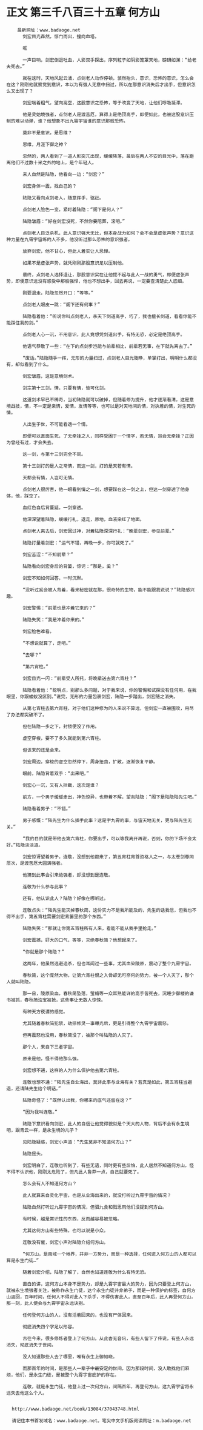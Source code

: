 # 正文 第三千八百三十五章 何方山
        最新网址：www.badaoge.net
          剑宏目光森然，惊门而出，撞向血塔。
      
          哐
      
          一声巨响，剑宏倒退吐血，人影双手探出，序列粒子如阴影笼罩天地，磅礴如渊：“给老夫死去。”
      
          就在这时，天地风起云涌，点剑老人动作停顿，骇然抬头，意识，恐怖的意识，怎么会在这？刚刚他就察觉到意识，本以为有强人无意中扫过，所以在那意识消失后才出手，但意识怎么又出现了？
      
          剑宏喘着粗气，望向高空，这股意识之恐怖，等于改变了天地，让他们呼吸凝滞。
      
          他是灵始境强者，点剑老人是渡苦厄，算得上是绝顶高手，即便如此，也被这股意识压制的难以动弹，谁？他想象不出九霄宇宙谁的意识那般恐怖。
      
          莫非不是意识，是思维？
      
          思维，月涯下御之神？
      
          忽然的，两人看到了一道人影突兀出现，缓缓降落，最后在两人不安的目光中，落在距离他们不过数十米之外的地上，是个年轻人。
      
          来人自然是陆隐，他看向一边：“剑宏？”
      
          剑宏身体一震，找自己的？
      
          陆隐又看向点剑老人，随意挥手，驱赶。
      
          点剑老人脸色一变，紧盯着陆隐：“阁下是何人？”
      
          陆隐皱眉：“好在剑宏没死，不然你要陪葬，滚吧。”
      
          点剑老人目泛杀机，此人意识强大无比，但本身战力如何？会不会是虚张声势？意识这种力量在九霄宇宙练的人不多，他没听过那么恐怖的意识强者。
      
          放弃剑宏，他不甘心，但此人着实让人忌惮。
      
          如果不是虚张声势，就凭刚刚那股意识足以压制他。
      
          最终，点剑老人选择退让，那股意识实在让他提不起与此人一战的勇气，即便虚张声势，即便意识远没有感受中那般强悍，他也不想出手，回去再说，一定要查清楚此人底细。
      
          刚要退走，陆隐忽然开口：“等等。”
      
          点剑老人眼皮一跳：“阁下还有何事？”
      
          陆隐看着他：“听说你叫点剑老人，杀天下剑道高手，巧了，我也擅长剑道，看看你能不能踩住我的剑。”
      
          点剑老人心一沉，不用意识，此人竟想凭剑道出手，有恃无恐，必定是绝顶高手。
      
          他语气恭敬了一些：“在下的点剑步岂能与前辈相比，前辈若无事，在下就先离去了。”
      
          “废话。”陆隐随手一挥，无形的力量扫过，点剑老人目光陡睁，单掌打出，明明什么都没有，却似看到了什么。
      
          剑宏皱眉，这是意境剑术。
      
          剑宗第十三剑，情，只要有情，皆可化剑。
      
          这道剑术早已不稀奇，当初陆隐就可以破掉，但随着修为提升，他才逐渐看清，这是意境战技，情，不一定是亲情，爱情，友情等等，也可以是对天地间的情，对执着的情，对生死的情。
      
          人出生于世，不可能看透一个情。
      
          即便可以直面生死，了无牵挂之人，同样受困于一个情字，若无情，岂会无牵挂？正因为曾经有过，才会失去。
      
          这一剑，与第十三剑完全不同。
      
          第十三剑打的是人之常情，而这一剑，打的是天若有情。
      
          天都会有情，人岂可无情。
      
          点剑老人很厉害，他一眼看到情之一剑，想要踩在这一剑之上，但这一剑穿透了他身体，他，踩空了。
      
          血红色自后背蔓延，一剑穿透。
      
          他深深望着陆隐，缓缓行礼，退走，原地，血液染红了地面。
      
          点剑老人离去后，剑宏回过神，对着陆隐深深行礼：“晚辈剑宏，参见前辈。”
      
          陆隐打量着剑宏：“运气不错，再晚一步，你可就死了。”
      
          剑宏苦涩：“不知前辈？”
      
          陆隐看向剑宏身后的背篓，惊诧：“那是，奚？”
      
          剑宏不知如何回答，一时沉默。
      
          “没听过奚会被人背着，看来秘密就在那，很奇特的生物，能不能跟我说说？”陆隐感兴趣。
      
          剑宏警惕：“前辈也是冲着它来的？”
      
          陆隐失笑：“我是冲着你来的。”
      
          剑宏脸色难看。
      
          “不想说就算了，走吧。”
      
          “去哪？”
      
          “第六宵柱。”
      
          剑宏目光一闪：“前辈受人所托，将晚辈送去第六宵柱？”
      
          陆隐看着他：“聪明点，别那么多问题，对于我来说，你的警惕和试探没有任何用，在我眼里，你跟蝼蚁没区别。”说完，无形的力量包裹剑宏，陆隐一步踏出，剑宏随之消失。
      
          从第七宵柱去第六宵柱，对于他们这种修为的人来说不算远，但剑宏一直被围攻，用尽了办法都突破不了。
      
          但在陆隐一步之下，封锁便没了作用。
      
          虚空穿梭，要不了多久就能到第六宵柱。
      
          但该来的还是会来。
      
          剑宏周边，穿梭的虚空忽然停下，周身扭曲，扩散，逐渐恢复平静。
      
          眼前，陆隐背着双手：“出来吧。”
      
          剑宏心一沉，又有人拦截，这次是谁？
      
          前方，一个男子缓缓走出，神色惊异，也带着不解，望向陆隐：“阁下是陆隐陆先生吧。”
      
          陆隐看着男子：“不错。”
      
          男子感慨：“陆先生为什么插手此事？这是宇九霄的事，与宙天地无关，更与陆先生无关。”
      
          “我的目的就是带他去第六宵柱，你要出手，可以等我离开再说，否则，你的下场不会太好。”陆隐淡淡道。
      
          剑宏惊讶望着男子，连敬，没想到他都来了，第五宵柱宵首资格人之一，与太苍剑尊同层次，是渡苦厄大圆满强者。
      
          他猜到此事会引来绝强者，却没想到是连敬。
      
          连敬为什么参与此事？
      
          还有，他认识此人？陆隐？好像在哪听过。
      
          连敬点头：“陆先生能灭掉春秋简，这份实力不是我所能及的，先生的话我信，但我也不得不出手，第五宵柱需要剑宏背篓里的那个东西。”
      
          陆隐失笑：“那就让你第五宵柱所有人来，看能不能从我手里抢走。”
      
          剑宏震撼，好大的口气，等等，灭绝春秋简？他想起来了。
      
          “你就是那个陆隐？”
      
          这两年，他虽然逃避追杀，但也耳闻过一些事，尤其血染陵原，震动了整个九霄宇宙。
      
          春秋简，这个庞然大物，让第六宵柱恨之入骨却无可奈何的势力，被一个人灭了，那个人就叫陆隐。
      
          那一日，陵原染血，春秋简坠落，萤梅等一众耳熟能详的高手皆死去，沉睡少御楼的谦书被抓，春秋简浊宝被抢，这些事让无数人惊悚。
      
          有种天方夜谭的感觉。
      
          尤其随着春秋简犯禁，劫掠修灵一事曝光后，更是引得整个九霄宇宙震怒。
      
          但再震怒也没用，春秋简没了，被那个叫陆隐的人灭了。
      
          那个人，来自下三者宇宙。
      
          原来是他，怪不得他那么强。
      
          剑宏想不通，这样的人为什么保护他去第六宵柱。
      
          连敬也想不通：“陆先生自业海出，莫非此事与业海有关？若真是如此，第五宵柱当避退，还请陆先生给个明话。”
      
          陆隐奇怪了：“既然认出我，你哪来的底气还留在这？”
      
          “因为我叫连敬。”
      
          陆隐下意识看向剑宏，此人的自信让他觉得貌似是个天大的人物，背后不会有永生境吧，跟青云一样，是永生境的儿子？
      
          见陆隐疑惑，剑宏小声道：“先生莫非不知道何方山？”
      
          陆隐摇头。
      
          剑宏明白了，连敬也听到了，有些无语，同时更有些后怕，此人居然不知道何方山，怪不得不认识他，刚刚太危险了，但凡此人鲁莽一点，自己就要死了。
      
          怎么会有人不知道何方山？
      
          此人就算来自灵化宇宙，也是从业海出来的，就没打听过九霄宇宙的情况？
      
          陆隐自然打听过九霄宇宙的情况，但驷九食和戮思雨他们没提到何方山。
      
          有时候，越是常识性的东西，反而越容易被忽略。
      
          尤其这何方山有些特殊，也可以说是小众。
      
          连敬没有催，剑宏小声对陆隐介绍何方山。
      
          “何方山，是南域一个地界，并非一方势力，而是一种选择，任何进入何方山的人都可以算是永生门徒…”
      
          随着剑宏介绍，陆隐了解了，自然也知道连敬为什么有恃无恐。
      
          直白的讲，这何方山本身不是势力，却是九霄宇宙最大的势力，因为只要登上何方山，就被永生境强者关注，被称作永生门徒，这个永生门徒并非弟子，而是一种保护的标签，自何方山返回，百年时间，任何人不得对此人下杀手，不得伤害此人，直至百年后，此人再登何方山，那一刻，此人便会与九霄宇宙永远诀别。
      
          任何登何方山的人，没有活着回来的，也没有尸体回来。
      
          彻底消失四个字足以形容。
      
          古往今来，很多修炼者登上了何方山，从此杳无音讯，有些人留下了传说，有些人永远消失，彻底消失于世间。
      
          没人知道那些人去了哪里，唯有永生上御知晓。
      
          而那百年的时间，是那些人一辈子中最安定的世间，因为那段时间，没人敢找他们麻烦，他们，是永生门徒，是被整个九霄宇宙庇护的存在。
      
          连敬，就是永生门徒，他登上过一次何方山，间隔百年，再登何方山，这九霄宇宙将永远失去他这么个人。
      
      
      http://www.badaoge.net/book/13084/37043748.html
      
      请记住本书首发域名：www.badaoge.net。笔尖中文手机版阅读网址：m.badaoge.net